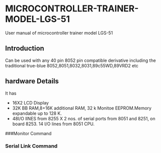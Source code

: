 # MICROCONTROLLER-TRAINER-MODEL-LGS-51
User manual of microcontroller trainer model LGS-51
## Introduction
Can be used with any 40 pin 8052 pin compatible derivative including the traditional true-blue 8052,8051,8032,8031,89c55WD,89VRD2 etc
## hardware Details
It has
* 16X2 LCD Display
* 32K BB RAM,8+16K additional RAM, 32 k Monitoe EEPROM.Memory expandable up to 128 K.
* 48I/O lINES from 8255 X 2 nos. of serial ports from 8051 and 8251, on board 8253. 14 I/O lines from 8051 CPU.

###Monitor Command
### Serial Link Command
